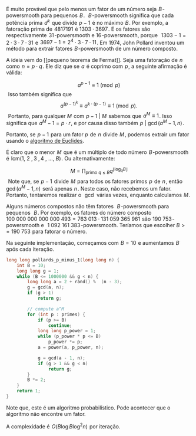
É muito provável que pelo menos um fator de um número seja  $B$ -powersmooth para pequenos  $B$ .  
$B$ -powersmooth significa que cada potência prima  $d^k$  que divide  $p-1$  é no máximo  $B$ . Por exemplo, a fatoração prima de  $4817191$  é $1303 \cdot 3697$ . E os fatores são respectivamente  $31$ -powersmooth e $16$ -powersmooth, porque  
$1303 - 1 = 2 \cdot 3 \cdot 7 \cdot 31$  e  $3697 - 1 = 2^4 \cdot 3 \cdot 7 \cdot 11$ . Em 1974, John Pollard inventou um método para extrair fatores  $B$ -powersmooth de um número composto.

A ideia vem do [[pequeno teorema de Fermat]]. Seja uma fatoração de  $n$  como  $n = p \cdot q$ . Ele diz que se  $a$  é coprimo com  $p$ , a seguinte afirmação é válida:

$$a^{p - 1} \equiv 1 \pmod{p}$$ 
Isso também significa que
$$a^{(p - 1)^k} \equiv a^{k \cdot (p - 1)} \equiv 1 \pmod{p}.$$ 
Portanto, para qualquer $M$  com  $p - 1 ~|~ M$  sabemos que  $a^M \equiv 1$ . Isso significa que  $a^M - 1 = p \cdot r$ , e por causa disso também  $p ~|~ \gcd(a^M - 1, n)$ .

Portanto, se  $p - 1$  para um fator $p$  de  $n$  divide  $M$ , podemos extrair um fator usando o [algoritmo de Euclides](obsidian://open?vault=Algoritmos&file=algoritmos%2FArtigos%2FAlgebra%2FAlgoritmo%20de%20Euclides%20para%20calcular%20o%20maior%20divisor%20comum%2FAlgoritmo%20de%20Euclides%20para%20calcular%20o%20maior%20divisor%20comum).

É claro que o menor  $M$  que é um múltiplo de todo número  $B$ -powersmooth é  $\text{lcm}(1,~2~,3~,4~,~\dots,~B)$ . Ou alternativamente:
 
$$M = \prod_{\text{primo } q \le B} q^{\lfloor \log_q B \rfloor}$$ 
Note que, se  $p-1$  divide  $M$  para todos os fatores primos  $p$  de  $n$ , então  $\gcd(a^M - 1, n)$  será apenas  $n$ . Neste caso, não recebemos um fator. Portanto, tentaremos realizar o  
$\gcd$  várias vezes, enquanto calculamos  $M$ .

Alguns números compostos não têm fatores  
$B$ -powersmooth para pequenos  
$B$ . Por exemplo, os fatores do número composto  
$100~000~000~000~000~493 = 763~013 \cdot 131~059~365~961$  são  $190~753$ -powersmooth e  
$1~092~161~383$ -powersmooth. Teríamos que escolher $B >= 190~753$  para fatorar o número.

Na seguinte implementação, começamos com  $B = 10$  e aumentamos  $B$  após cada iteração.

```cpp
long long pollards_p_minus_1(long long n) {
    int B = 10;
    long long g = 1;
    while (B <= 1000000 && g < n) {
        long long a = 2 + rand() %  (n - 3);
        g = gcd(a, n);
        if (g > 1)
            return g;

        // compute a^M
        for (int p : primes) {
            if (p >= B)
                continue;
            long long p_power = 1;
            while (p_power * p <= B)
                p_power *= p;
            a = power(a, p_power, n);

            g = gcd(a - 1, n);
            if (g > 1 && g < n)
                return g;
        }
        B *= 2;
    }
    return 1;
}
```
Note que, este é um algoritmo probabilístico. Pode acontecer que o algoritmo não encontre um fator.

A complexidade é  $O(B \log B \log^2 n)$  por iteração.
